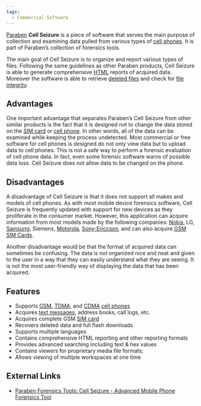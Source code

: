 ```yaml
---
tags:
  - Commercial Software
---
```

[Paraben](paraben.md) **Cell Seizure** is a piece of software
that serves the main purpose of collection and examining data pulled
from various types of [cell phones](cell_phones.md). It is part
of Paraben’s collection of forensics tools.

The main goal of Cell Seizure is to organize and report various types of
files. Following the same guidelines as other Paraben products, Cell
Seizure is able to generate comprehensive [HTML](html.md)
reports of acquired data. Moreover the software is able to retrieve
[deleted files](deleted_files.md) and check for [file
integrity](file_integrity.md).

## Advantages

One important advantage that separates Paraben’s Cell Seizure from other
similar products is the fact that it is designed not to change the data
stored on the [SIM card](sim_card.md) or [cell
phone](cell_phone.md). In other words, all of the data can be
examined while keeping the process undetected. Most commercial or free
software for cell phones is designed do not only view data but to upload
data to cell phones. This is not a safe way to perform a forensic
evaluation of cell phone data. In fact, even some forensic software
warns of possible data loss. Cell Seizure does not allow data to be
changed on the phone.

## Disadvantages

A disadvantage of Cell Seizure is that it does not support all makes and
models of cell phones. As with most mobile device forensics software,
Cell Seizure is frequently updated with support for new devices as they
proliferate in the consumer market. However, this application can
acquire information from most models made by the following companies:
[Nokia](nokia.md), LG,
[Samsung](samsung.md), Siemens,
[Motorola](motorola.md),
[Sony-Ericcson](sony-ericcson.md), and can also acquire
[GSM](gsm.md) [SIM Cards](sim_cards.md).

Another disadvantage would be that the format of acquired data can
sometimes be confusing. The data is not organized nice and neat and
given to the user in a way that they can easily understand what they are
seeing. It is not the most user-friendly way of displaying the data that
has been acquired.

## Features

- Supports [GSM](gsm.md), [TDMA](tdma.md), and
  [CDMA](cdma.md) [cell phones](cell_phones.md)
- Acquires [text messages](sms.md), address books, call logs,
  etc.
- Acquires complete GSM [SIM card](sim_card.md)
- Recovers deleted data and full flash downloads
- Supports multiple languages
- Contains comprehensive HTML reporting and other reporting formats
- Provides advanced searching including text & hex values
- Contains viewers for proprietary media file formats;
- Allows viewing of multiple workspaces at one time

## External Links

* [Paraben Forensics Tools: Cell Seizure - Advanced Mobile Phone Forensics
  Tool](http://www.paraben-forensics.com/catalog/product_info.php?cPath=25&products_id=311)
